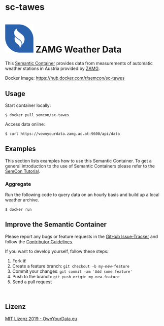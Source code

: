 # sc-tawes

# <img src="https://github.com/sem-con/sc-tawes/raw/master/app/assets/images/oyd_blue.png" width="92"> ZAMG Weather Data    
This [Semantic Container](https://www.ownyourdata.eu/semcon) provides data from measurements of automatic weather stations in Austria provided by [ZAMG](https://www.zamg.ac.at).    

Docker Image: https://hub.docker.com/r/semcon/sc-tawes
 

## Usage   
Start container locally:    
```
$ docker pull semcon/sc-tawes
```

Access data online:    
```
$ curl https://vownyourdata.zamg.ac.at:9600/api/data
```

## Examples    
This section lists examples how to use this Semantic Container. To get a general introduction to the use of Semantic Containers please refer to the [SemCon Tutorial](https://github.com/sem-con/Tutorials).

### Aggregate    
Run the following code to query data on an hourly basis and build up a local weather archive.    
```
$ docker run
```

## Improve the Semantic Container    

Please report any bugs or feature requests in the [GitHub Issue-Tracker](https://github.com/sem-con/sc-tawes/issues) and follow the [Contributor Guidelines](https://github.com/twbs/ratchet/blob/master/CONTRIBUTING.md).

If you want to develop yourself, follow these steps:

1. Fork it!
2. Create a feature branch: `git checkout -b my-new-feature`
3. Commit your changes: `git commit -am 'Add some feature'`
4. Push to the branch: `git push origin my-new-feature`
5. Send a pull request

&nbsp;    

## Lizenz

[MIT Lizenz 2019 - OwnYourData.eu](https://raw.githubusercontent.com/sem-con/sc-tawes/master/LICENSE)

